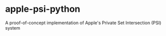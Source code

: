 # apple-psi-python
A proof-of-concept implementation of Apple's Private Set Intersection (PSI) system
